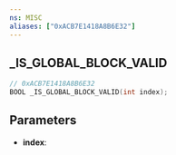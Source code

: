 ```yaml
---
ns: MISC
aliases: ["0xACB7E1418A8B6E32"]
---
```

## _IS_GLOBAL_BLOCK_VALID

```c
// 0xACB7E1418A8B6E32
BOOL _IS_GLOBAL_BLOCK_VALID(int index);
```

## Parameters
* **index**:
